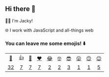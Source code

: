 ## Hi there 👋

👨‍💻 I'm Jacky!

🌐 I work with JavaScript and all-things web

### You can leave me some emojis! ⬇️
<table>
<tr align="center">
  <td><a href="https://jackyef.vercel.app/api/addmoji?type=👋">👋</a></td>
  <td><a href="https://jackyef.vercel.app/api/addmoji?type=👍">👍</a></td>
  <td><a href="https://jackyef.vercel.app/api/addmoji?type=👊">👊</a></td>
  <td><a href="https://jackyef.vercel.app/api/addmoji?type=❤️">❤️</a></td>
  <td><a href="https://jackyef.vercel.app/api/addmoji?type=😂">😂</a></td>
  <td><a href="https://jackyef.vercel.app/api/addmoji?type=🤓">🤓</a></td>
  <td><a href="https://jackyef.vercel.app/api/addmoji?type=😎">😎</a></td>
  <td><a href="https://jackyef.vercel.app/api/addmoji?type=😛">😛</a></td>
  <td><a href="https://jackyef.vercel.app/api/addmoji?type=🙃">🙃</a></td>
  <td><a href="https://jackyef.vercel.app/api/addmoji?type=😉">😉</a></td>
</tr>
<tr align="center">
  <td><a href="https://jackyef.vercel.app/api/addmoji?type=👋"><span id="count-👋">32</span></a></td>
  <td><a href="https://jackyef.vercel.app/api/addmoji?type=👍"><span id="count-👍">7</span></a></td>
  <td><a href="https://jackyef.vercel.app/api/addmoji?type=👊"><span id="count-👊">7</span></a></td>
  <td><a href="https://jackyef.vercel.app/api/addmoji?type=❤️"><span id="count-❤️">7</span></a></td>
  <td><a href="https://jackyef.vercel.app/api/addmoji?type=😂"><span id="count-😂">2</span></a></td>
  <td><a href="https://jackyef.vercel.app/api/addmoji?type=🤓"><span id="count-🤓">2</span></a></td>
  <td><a href="https://jackyef.vercel.app/api/addmoji?type=😎"><span id="count-😎">3</span></a></td>
  <td><a href="https://jackyef.vercel.app/api/addmoji?type=😛"><span id="count-😛">1</span></a></td>
  <td><a href="https://jackyef.vercel.app/api/addmoji?type=🙃"><span id="count-🙃">1</span></a></td>
  <td><a href="https://jackyef.vercel.app/api/addmoji?type=😉"><span id="count-😉">5</span></a></td>
</tr>
</table>

<!--
**jackyef/jackyef** is a ✨ _special_ ✨ repository because its `README.md` (this file) appears on your GitHub profile.

Here are some ideas to get you started:

- 🔭 I’m currently working on ...
- 🌱 I’m currently learning ...
- 👯 I’m looking to collaborate on ...
- 🤔 I’m looking for help with ...
- 💬 Ask me about ...
- 📫 How to reach me: ...
- 😄 Pronouns: ...
- ⚡ Fun fact: ...
-->
